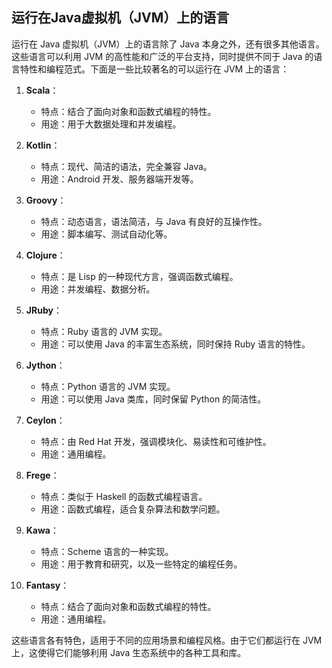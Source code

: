 ## 运行在Java虚拟机（JVM）上的语言

运行在 Java 虚拟机（JVM）上的语言除了 Java 本身之外，还有很多其他语言。这些语言可以利用 JVM 的高性能和广泛的平台支持，同时提供不同于 Java 的语言特性和编程范式。下面是一些比较著名的可以运行在 JVM 上的语言：

1. **Scala**：
   - 特点：结合了面向对象和函数式编程的特性。
   - 用途：用于大数据处理和并发编程。

2. **Kotlin**：
   - 特点：现代、简洁的语法，完全兼容 Java。
   - 用途：Android 开发、服务器端开发等。

3. **Groovy**：
   - 特点：动态语言，语法简洁，与 Java 有良好的互操作性。
   - 用途：脚本编写、测试自动化等。

4. **Clojure**：
   - 特点：是 Lisp 的一种现代方言，强调函数式编程。
   - 用途：并发编程、数据分析。

5. **JRuby**：
   - 特点：Ruby 语言的 JVM 实现。
   - 用途：可以使用 Java 的丰富生态系统，同时保持 Ruby 语言的特性。

6. **Jython**：
   - 特点：Python 语言的 JVM 实现。
   - 用途：可以使用 Java 类库，同时保留 Python 的简洁性。

7. **Ceylon**：
   - 特点：由 Red Hat 开发，强调模块化、易读性和可维护性。
   - 用途：通用编程。

8. **Frege**：
   - 特点：类似于 Haskell 的函数式编程语言。
   - 用途：函数式编程，适合复杂算法和数学问题。

9. **Kawa**：
   - 特点：Scheme 语言的一种实现。
   - 用途：用于教育和研究，以及一些特定的编程任务。

10. **Fantasy**：
    - 特点：结合了面向对象和函数式编程的特性。
    - 用途：通用编程。

这些语言各有特色，适用于不同的应用场景和编程风格。由于它们都运行在 JVM 上，这使得它们能够利用 Java 生态系统中的各种工具和库。